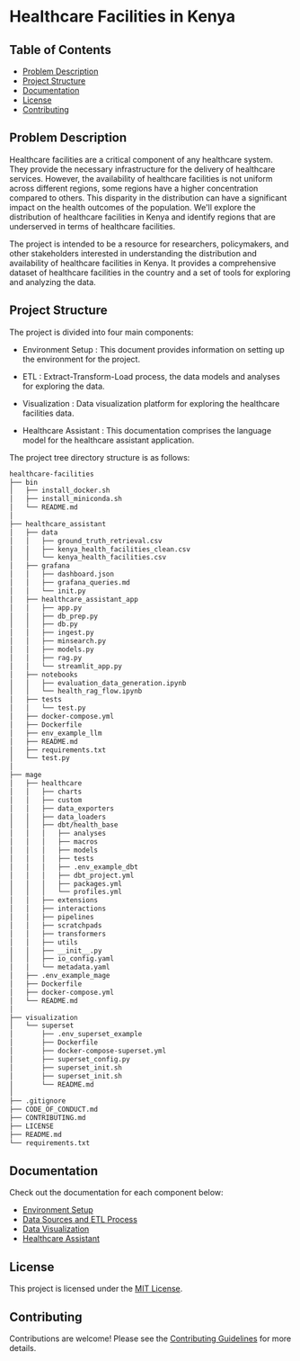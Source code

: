 # Healthcare Facilities in Kenya

## Table of Contents

- [Problem Description](#problem-description)
- [Project Structure](#project-structure)
- [Documentation](#documentation)
- [License](#license)
- [Contributing](#contributing)

## Problem Description

Healthcare facilities are a critical component of any healthcare system. They provide the necessary infrastructure for the delivery of healthcare services. However, the availability of healthcare facilities is not uniform across different regions, some regions have a higher concentration compared to others. This disparity in the distribution can have a significant impact on the health outcomes of the population. We'll explore the distribution of healthcare facilities in Kenya and identify regions that are underserved in terms of healthcare facilities.

The project is intended to be a resource for researchers, policymakers, and other stakeholders interested in understanding the distribution and availability of healthcare facilities in Kenya. It provides a comprehensive dataset of healthcare facilities in the country and a set of tools for exploring and analyzing the data.

## Project Structure

The project is divided into four main components:

- Environment Setup : This document provides information on setting up the environment for the project.

- ETL : Extract-Transform-Load process, the data models and analyses for exploring the data.

- Visualization : Data visualization platform for exploring the healthcare facilities data.

- Healthcare Assistant : This documentation comprises the language model for the healthcare assistant application.

The project tree directory structure is as follows:

```md
healthcare-facilities
├── bin
│   ├── install_docker.sh
│   ├── install_miniconda.sh
│   └── README.md
│
├── healthcare_assistant
│   ├── data
│   │   ├── ground_truth_retrieval.csv
│   │   ├── kenya_health_facilities_clean.csv
│   │   └── kenya_health_facilities.csv
│   ├── grafana
│   │   ├── dashboard.json
│   │   ├── grafana_queries.md
│   │   └── init.py
│   ├── healthcare_assistant_app
│   │   ├── app.py
│   │   ├── db_prep.py
│   │   ├── db.py
│   │   ├── ingest.py
│   │   ├── minsearch.py
│   │   ├── models.py
│   │   ├── rag.py
│   │   └── streamlit_app.py
│   ├── notebooks
│   │   ├── evaluation_data_generation.ipynb
│   │   └── health_rag_flow.ipynb
│   ├── tests
│   │   └── test.py
│   ├── docker-compose.yml
│   ├── Dockerfile
│   ├── env_example_llm
│   ├── README.md
│   ├── requirements.txt
│   └── test.py
│
├── mage
│   ├── healthcare
│   │   ├── charts
│   │   ├── custom
│   │   ├── data_exporters
│   │   ├── data_loaders
│   │   ├── dbt/health_base
│   │   │   ├── analyses
│   │   │   ├── macros
│   │   │   ├── models
│   │   │   ├── tests
│   │   │   ├── .env_example_dbt
│   │   │   ├── dbt_project.yml
│   │   │   ├── packages.yml
│   │   │   └── profiles.yml
│   │   ├── extensions
│   │   ├── interactions
│   │   ├── pipelines
│   │   ├── scratchpads
│   │   ├── transformers
│   │   ├── utils
│   │   ├── __init__.py
│   │   ├── io_config.yaml
│   │   └── metadata.yaml
│   ├── .env_example_mage
│   ├── Dockerfile
│   ├── docker-compose.yml
│   └── README.md
│
├── visualization
│   └── superset
│       ├── .env_superset_example
│       ├── Dockerfile
│       ├── docker-compose-superset.yml
│       ├── superset_config.py
│       ├── superset_init.sh
│       ├── superset_init.sh
│       └── README.md
│
├── .gitignore
├── CODE_OF_CONDUCT.md
├── CONTRIBUTING.md
├── LICENSE
├── README.md
└── requirements.txt
```

## Documentation

Check out the documentation for each component below:

- [Environment Setup](bin/README.md)
- [Data Sources and ETL Process](mage/README.md)
- [Data Visualization](visualization/superset/README.md)
- [Healthcare Assistant](healthcare_assistant/README.md)

## License

This project is licensed under the [MIT License](LICENSE).

## Contributing

Contributions are welcome! Please see the [Contributing Guidelines](CONTRIBUTING.md) for more details.
